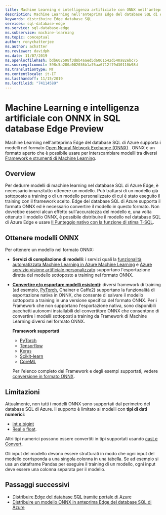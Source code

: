 ```yaml
---
title: Machine Learning e intelligenza artificiale con ONNX nell'anteprima Edge del database SQL di Azure | Microsoft Docs
description: Machine Learning nell'anteprima Edge del database SQL di Azure supporta i modelli nel formato Open Neural Network Exchange (ONNX). ONNX è un formato aperto che è possibile usare per interscambiare modelli tra diversi Framework e strumenti di machine learning.
keywords: distribuire Edge database SQL
services: sql-database-edge
ms.service: sql-database-edge
ms.subservice: machine-learning
ms.topic: conceptual
author: ronychatterjee
ms.author: achatter
ms.reviewer: davidph
ms.date: 11/07/2019
ms.openlocfilehash: bdb602598f3d8b4aaed5d6061542d540a82ebc75
ms.sourcegitcommit: 598c5a280a002036b1a76aa6712f79d30110b98d
ms.translationtype: MT
ms.contentlocale: it-IT
ms.lasthandoff: 11/15/2019
ms.locfileid: "74114589"
---
```

# <a name="machine-learning-and-ai-with-onnx-in-sql-database-edge-preview"></a>Machine Learning e intelligenza artificiale con ONNX in SQL database Edge Preview

Machine Learning nell'anteprima Edge del database SQL di Azure supporta i modelli nel formato [Open Neural Network Exchange (ONNX)](https://onnx.ai/) . ONNX è un formato aperto che è possibile usare per interscambiare modelli tra diversi [Framework e strumenti di Machine Learning](https://onnx.ai/supported-tools).

## <a name="overview"></a>Overview

Per dedurre modelli di machine learning nel database SQL di Azure Edge, è necessario innanzitutto ottenere un modello. Può trattarsi di un modello già sottoposto a training o di un modello personalizzato di cui è stato eseguito il training con il framework scelto. Edge del database SQL di Azure supporta il formato ONNX ed è necessario convertire il modello in questo formato. Non dovrebbe esserci alcun effetto sull'accuratezza del modello e, una volta ottenuto il modello ONNX, è possibile distribuire il modello nel database SQL di Azure Edge e usare [Il Punteggio nativo con la funzione di stima T-SQL](/sql/advanced-analytics/sql-native-scoring/).

## <a name="get-onnx-models"></a>Ottenere modelli ONNX

Per ottenere un modello nel formato ONNX:

- **Servizi di compilazione di modelli**: i servizi quali la [funzionalità automatizzata Machine Learning in Azure Machine Learning](https://github.com/Azure/MachineLearningNotebooks/blob/master/how-to-use-azureml/automated-machine-learning/classification-bank-marketing-all-features/auto-ml-classification-bank-marketing-all-features.ipynb) e [Azure servizio visione artificiale personalizzato](https://docs.microsoft.com/azure/cognitive-services/custom-vision-service/getting-started-build-a-classifier) supportano l'esportazione diretta del modello sottoposto a training nel formato ONNX.

- [**Convertire e/o esportare modelli esistenti**](https://github.com/onnx/tutorials#converting-to-onnx-format): diversi framework di training (ad esempio, [PyTorch](https://pytorch.org/docs/stable/onnx.html), Chainer e Caffe2) supportano la funzionalità di esportazione nativa in ONNX, che consente di salvare il modello sottoposto a training in una versione specifica del formato ONNX. Per i Framework che non supportano l'esportazione nativa, sono disponibili pacchetti autonomi installabili del convertitore ONNX che consentono di convertire i modelli sottoposti a training da Framework di Machine Learning diversi nel formato ONNX.

     **Framework supportati**
   * [PyTorch](http://pytorch.org/docs/master/onnx.html)
   * [Tensorflow](https://github.com/onnx/tensorflow-onnx)
   * [Keras](https://github.com/onnx/keras-onnx)
   * [Scikit-learn](https://github.com/onnx/sklearn-onnx)
   * [CoreML](https://github.com/onnx/onnxmltools)
    
    Per l'elenco completo dei Framework e degli esempi supportati, vedere [conversione in formato ONNX](https://github.com/onnx/tutorials#converting-to-onnx-format).

## <a name="limitations"></a>Limitazioni

Attualmente, non tutti i modelli ONNX sono supportati dal perimetro del database SQL di Azure. Il supporto è limitato ai modelli con **tipi di dati numerici**:

- [int e bigint](https://docs.microsoft.com/sql/t-sql/data-types/int-bigint-smallint-and-tinyint-transact-sql)
- [Real e float](https://docs.microsoft.com/sql/t-sql/data-types/float-and-real-transact-sql).
  
Altri tipi numerici possono essere convertiti in tipi supportati usando [cast e Convert](https://docs.microsoft.com/sql/t-sql/functions/cast-and-convert-transact-sql).

Gli input del modello devono essere strutturati in modo che ogni input del modello corrisponda a una singola colonna in una tabella. Se ad esempio si usa un dataframe Pandas per eseguire il training di un modello, ogni input deve essere una colonna separata per il modello.

## <a name="next-steps"></a>Passaggi successivi

- [Distribuire Edge del database SQL tramite portale di Azure](deploy-portal.md)
- [Distribuire un modello ONNX in anteprima Edge del database SQL di Azure](deploy-onnx.md)
